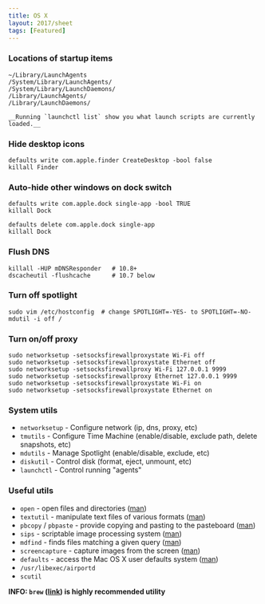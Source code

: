 ```yaml
---
title: OS X
layout: 2017/sheet
tags: [Featured]
---
```


### Locations of startup items

    ~/Library/LaunchAgents
    /System/Library/LaunchAgents/
    /System/Library/LaunchDaemons/
    /Library/LaunchAgents/
    /Library/LaunchDaemons/

    __Running `launchctl list` show you what launch scripts are currently loaded.__

### Hide desktop icons

    defaults write com.apple.finder CreateDesktop -bool false
    killall Finder

### Auto-hide other windows on dock switch

    defaults write com.apple.dock single-app -bool TRUE
    killall Dock

    defaults delete com.apple.dock single-app
    killall Dock

### Flush DNS

    killall -HUP mDNSResponder   # 10.8+
    dscacheutil -flushcache      # 10.7 below

### Turn off spotlight

    sudo vim /etc/hostconfig  # change SPOTLIGHT=-YES- to SPOTLIGHT=-NO-
    mdutil -i off /

### Turn on/off proxy

    sudo networksetup -setsocksfirewallproxystate Wi-Fi off
    sudo networksetup -setsocksfirewallproxystate Ethernet off
    sudo networksetup -setsocksfirewallproxy Wi-Fi 127.0.0.1 9999
    sudo networksetup -setsocksfirewallproxy Ethernet 127.0.0.1 9999
    sudo networksetup -setsocksfirewallproxystate Wi-Fi on
    sudo networksetup -setsocksfirewallproxystate Ethernet on

### System utils

 - `networksetup` - Configure network (ip, dns, proxy, etc)
 - `tmutils` - Configure Time Machine (enable/disable, exclude path, delete snapshots, etc)
 - `mdutils` - Manage Spotlight (enable/disable, exclude, etc)
 - `diskutil` - Control disk (format, eject, unmount, etc)
 - `launchctl` - Control running "agents"

### Useful utils

 - `open` - open files and directories ([man](https://developer.apple.com/legacy/library/documentation/Darwin/Reference/ManPages/man1/open.1.html))
 - `textutil` - manipulate text files of various formats ([man](https://developer.apple.com/legacy/library/documentation/Darwin/Reference/ManPages/man1/textutil.1.html))
 - `pbcopy` / `pbpaste` - provide copying and pasting to the pasteboard ([man](https://developer.apple.com/legacy/library/documentation/Darwin/Reference/ManPages/man1/pbcopy.1.html))
 - `sips` - scriptable image processing system ([man](https://developer.apple.com/legacy/library/documentation/Darwin/Reference/ManPages/man1/sips.1.html))
 - `mdfind` - finds files matching a given query ([man](https://developer.apple.com/legacy/library/documentation/Darwin/Reference/ManPages/man1/mdfind.1.html))
 - `screencapture` - capture images from the screen ([man](https://developer.apple.com/legacy/library/documentation/Darwin/Reference/ManPages/man1/screencapture.1.html))
 - `defaults` - access the Mac OS X user defaults system ([man](https://developer.apple.com/legacy/library/documentation/Darwin/Reference/ManPages/man1/defaults.1.html))
 - `/usr/libexec/airportd`
 - `scutil`

 __INFO: `brew` ([link](https://brew.sh)) is highly recommended utility__
